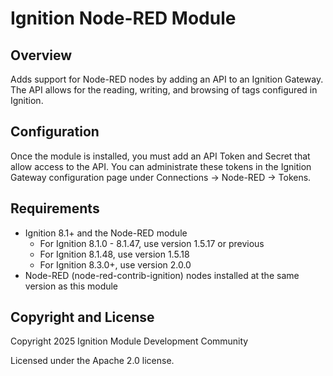 # Ignition Node-RED Module

## Overview

Adds support for Node-RED nodes by adding an API to an Ignition Gateway. The API allows for the reading, writing, and browsing of tags configured in Ignition.

## Configuration

Once the module is installed, you must add an API Token and Secret that allow access to the API. You can administrate these tokens in the Ignition Gateway configuration page under Connections -> Node-RED -> Tokens.

## Requirements

- Ignition 8.1+ and the Node-RED module
  - For Ignition 8.1.0 - 8.1.47, use version 1.5.17 or previous
  - For Ignition 8.1.48, use version 1.5.18
  - For Ignition 8.3.0+, use version 2.0.0
- Node-RED (node-red-contrib-ignition) nodes installed at the same version as this module

## Copyright and License

Copyright 2025 Ignition Module Development Community

Licensed under the Apache 2.0 license.
